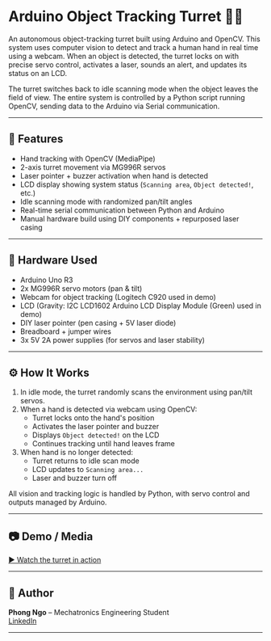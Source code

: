 # Arduino Object Tracking Turret 🎯🧠

An autonomous object-tracking turret built using Arduino and OpenCV. This system uses computer vision to detect and track a human hand in real time using a webcam. When an object is detected, the turret locks on with precise servo control, activates a laser, sounds an alert, and updates its status on an LCD.  

The turret switches back to idle scanning mode when the object leaves the field of view. The entire system is controlled by a Python script running OpenCV, sending data to the Arduino via Serial communication.

---

## 🚀 Features
- Hand tracking with OpenCV (MediaPipe)  
- 2-axis turret movement via MG996R servos  
- Laser pointer + buzzer activation when hand is detected  
- LCD display showing system status (`Scanning area`, `Object detected!`, etc.)  
- Idle scanning mode with randomized pan/tilt angles  
- Real-time serial communication between Python and Arduino  
- Manual hardware build using DIY components + repurposed laser casing  

---

## 🧰 Hardware Used
- Arduino Uno R3  
- 2x MG996R servo motors (pan & tilt)  
- Webcam for object tracking (Logitech C920 used in demo) 
- LCD (Gravity: I2C LCD1602 Arduino LCD Display Module (Green) used in demo)
- DIY laser pointer (pen casing + 5V laser diode)  
- Breadboard + jumper wires  
- 3x 5V 2A power supplies (for servos and laser stability)

---

## ⚙️ How It Works
1. In idle mode, the turret randomly scans the environment using pan/tilt servos.  
2. When a hand is detected via webcam using OpenCV:
   - Turret locks onto the hand's position  
   - Activates the laser pointer and buzzer  
   - Displays `Object detected!` on the LCD  
   - Continues tracking until hand leaves frame  
3. When hand is no longer detected:
   - Turret returns to idle scan mode  
   - LCD updates to `Scanning area...`  
   - Laser and buzzer turn off  

All vision and tracking logic is handled by Python, with servo control and outputs managed by Arduino.

---

## 📷 Demo / Media

[▶️ Watch the turret in action](https://youtube.com/YOUR_VIDEO_LINK_HERE)

---

## 👤 Author

**Phong Ngo** – Mechatronics Engineering Student  
[LinkedIn](https://linkedin.com/in/YOUR-LINKEDIN-HERE)

---


